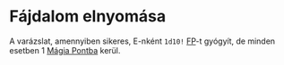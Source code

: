 # Fájdalom elnyomása

A varázslat, amennyiben sikeres, E-nként `1d10!` [FP](character:fp)-t gyógyít, de minden esetben 1 [Mágia Pontba](character:mp) kerül.

